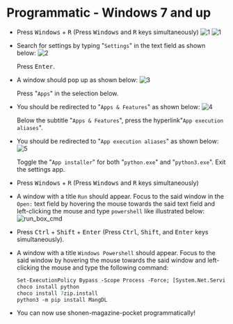 # Programmatic - Windows 7 and up

- Press <kbd>Windows</kbd> + <kbd>R</kbd> (Press <kbd>Windows</kbd> and <kbd>R</kbd> keys simultaneously)
    <img alt="1" src="/assets/images/prerequisites/python/windows/1.png" />
    <img alt="1" src="/assets/images/prerequisites/python/windows/1.png" />
- Search for settings by typing "<code>Settings</code>" in the text field as shown below:
    <img alt="2" src="/assets/images/prerequisites/python/windows/2.png" />

    Press <kbd>Enter</kbd>.
- A window should pop up as shown below:
    <img alt="3" src="/assets/images/prerequisites/python/windows/3.png" />

    Press "<code>Apps</code>" in the selection below.
- You should be redirected to "<code>Apps &amp; Features</code>" as shown below:
    <img alt="4" src="/assets/images/prerequisites/python/windows/4.png" />

    Below the subtitle "<code>Apps &amp; Features</code>", press the hyperlink"<code>App execution aliases</code>".
- You should be redirected to "<code>App execution aliases</code>" as shown below:
    <img alt="5" src="/assets/images/prerequisites/python/windows/5.png" />

    Toggle the "<code>App installer</code>" for both "<code>python.exe</code>" and "<code>python3.exe</code>". Exit the settings app.
- Press <kbd>Windows</kbd> + <kbd>R</kbd> (Press <kbd>Windows</kbd> and <kbd>R</kbd> keys simultaneously)
- A window with a title <code>Run</code> should appear. Focus to the said window in the <code>Open:</code>
    text field by hovering the mouse towards the said text field and left-clicking the mouse and type
    <code>powershell</code> like illustrated below:
    <img alt="run_box_cmd" src="/assets/images/run_box_ps.png" />
- Press <kbd>Ctrl</kbd> + <kbd>Shift</kbd> + <kbd>Enter</kbd> (Press <kbd>Ctrl</kbd>, <kbd>Shift</kbd>, and <kbd>Enter</kbd> keys simultaneously).
- A window with a title <code>Windows Powershell</code> should appear. Focus to the said window by hovering the mouse towards the said window and left-clicking the mouse and type the following command:

    ```ps
    Set-ExecutionPolicy Bypass -Scope Process -Force; [System.Net.ServicePointManager]::SecurityProtocol = [System.Net.ServicePointManager]::SecurityProtocol -bor 3072; iex ((New-Object System.Net.WebClient).DownloadString('https://community.chocolatey.org/install.ps1'))
    choco install python
    choco install 7zip.install
    python3 -m pip install MangDL
    ```

- You can now use shonen-magazine-pocket programmatically!